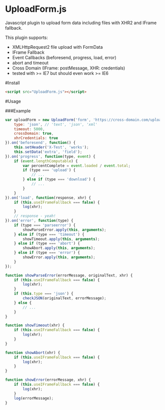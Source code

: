 UploadForm.js
=============

Javascript plugin to upload form data including files with XHR2 and IFrame fallback.

This plugin supports:
- XMLHttpRequest2 file upload with FormData
- IFrame Fallback
- Event Callbacks (beforesend, progress, load, error)
- abort and timeout
- Cross Domain (IFrame: postMessage, XHR: credentials)
- tested with >= IE7 but should even work >= IE6

#Install

```html
<script src="UploadForm.js"></script>
```

#Usage

###Example

```javascript
var uploadForm = new UploadForm('form', 'https://cross-domain.com/upload', {
	type: 'json', // 'text', 'json', 'xml'
	timeout: 5000,
	crossDomain: true,
	xhrCredentials: true
}).on('beforesend', function() {
	this.setHeader('X-Test', 'works');
	this.setData('extra', 'field');
}).on('progress', function(type, event) {
	if (event.lengthComputable) {
		var percentComplete = event.loaded / event.total;
	    if (type === 'upload') {
			// ...
		} else if (type === 'download') {
			// ...
		}
	}
}).on('load', function(response, xhr) {
	if (this.useIFrameFallback === false) {
		log(xhr);
	}
	// response - yeah!
}).on('error', function(type) {
	if (type === 'parseerror') {
		showParseError.apply(this, arguments);
	} else if (type === 'timeout') {
		showTimeout.apply(this, arguments);
	} else if (type === 'abort') {
		showAbort.apply(this, arguments);
	} else if (type === 'error') {
		showError.apply(this, arguments);
	}
});

function showParseError(errorMessage, originalText, xhr) {
	if (this.useIFrameFallback === false) {
		log(xhr);
	}
	if (this.type === 'json') {
		checkJSON(originalText, errorMessage);
	} else {
		// ...
	}
}

function showTimeout(xhr) {
	if (this.useIFrameFallback === false) {
		log(xhr);
	}
}

function showAbort(xhr) {
	if (this.useIFrameFallback === false) {
		log(xhr);
	}
}

function showError(errorMessage, xhr) {
	if (this.useIFrameFallback === false) {
		log(xhr);
	}
	log(errorMessage);
}
```
